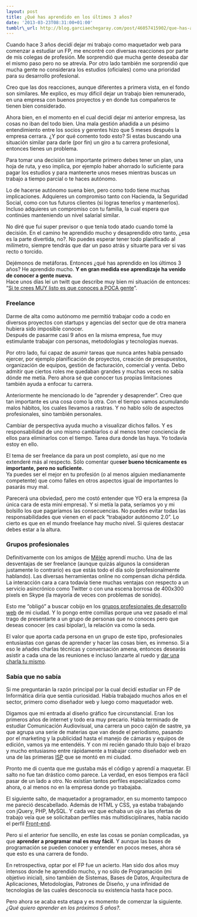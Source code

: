 ```yaml
--- 
layout: post 
title: ¿Qué has aprendido en los últimos 3 años? 
date: '2013-03-23T08:31:00+01:00'
tumblr\_url: http://blog.garciaechegaray.com/post/46057415902/que-has-aprendido-en-los-ultimos-3-anos
---
```


Cuando hace 3 años decidí dejar mi trabajo como maquetador web para
comenzar a estudiar un FP, me encontré con diversas reacciones por parte
de mis colegas de profesión. Me sorprendió que mucha gente deseaba dar
el mismo paso pero no se atrevía. Por otro lado también me sorprendió
que mucha gente no considerara los estudios (oficiales) como una
prioridad para su desarrollo profesional.

Creo que las dos reacciones, aunque diferentes a primera vista, en el
fondo son similares. Me explico, es muy dificil dejar un trabajo bien
remunerado, en una empresa con buenos proyectos y en donde tus
compañeros te tienen bien considerado.

Ahora bien, en el momento en el cual decidí dejar mi anterior empresa,
las cosas no iban del todo bien. Una mala gestión añadida a un pésimo
entendimiento entre los socios y gerentes hizo que 5 meses después la
empresa cerrara. ¿Y por qué comento todo esto? Si estas buscando una
situación similar para darle (por fin) un giro a tu carrera profesional,
entonces tienes un problema.

Para tomar una decisión tan importante primero debes tener un plan, una
hoja de ruta, y eso implica, por ejemplo haber ahorrado lo suficiente
para pagar los estudios y para mantenerte unos meses mientras buscas un
trabajo a tiempo parcial o te haces autónomo.

Lo de hacerse autónomo suena bien, pero como todo tiene muchas
implicaciones. Adquieres un compromiso tanto con Hacienda, la Seguridad
Social, como con tus futuros clientes (si logras tenerlos y
mantenerlos). Incluso adquieres un compromiso con tu familia, la cual
espera que continúes manteniendo un nivel salarial similar.

No diré que fui super previsor o que tenía todo atado cuando tomé la
decisión. En el camino he aprendido mucho y desaprendido otro tanto,
¿esa es la parte divertida, no?. No puedes esperar tener todo
planificado al milímetro, siempre tendrás que dar un paso atrás y
situarte para ver si vas recto o torcido.

Dejémonos de metáforas. Entonces ¿qué has aprendido en los últimos 3
años? He aprendido mucho. **Y en gran medida ese aprendizaje ha venido
de conocer a gente nueva.** \
 Hace unos días leí un twitt que describe muy bien mi situación de
entonces: “[Si te crees MUY listo es que conoces a POCA
gente](https://twitter.com/david_bonilla/status/306403461111627776)”.

### Freelance

Darme de alta como autónomo me permitió trabajar codo a codo en diversos
proyectos con startups y agencias del sector que de otra manera hubiera
sido imposible conocer.\
 Después de pasarme casi 9 años en la misma empresa, fue muy estimulante
trabajar con personas, metodologías y tecnologías nuevas.

Por otro lado, fui capaz de asumir tareas que nunca antes había pensado
ejercer, por ejemplo planificación de proyectos, creación de
presupuestos, organización de equipos, gestión de facturación, comercial
y venta. Debo admitir que ciertos roles me quedaban grandes y muchas
veces no sabía dónde me metía. Pero ahora sé que conocer tus propias
limitaciones también ayuda a enfocar tu carrera.

Anteriormente he mencionado lo de “aprender y desaprender”. Creo que tan
importante es una cosa como la otra. Con el tiempo vamos acumulando
malos hábitos, los cuales llevamos a rastras. Y no hablo sólo de
aspectos profesionales, sino también personales.

Cambiar de perspectiva ayuda mucho a visualizar dichos fallos. Y es
responsabilidad de uno mismo cambiarlos o al menos tener conciencia de
ellos para eliminarlos con el tiempo. Tarea dura donde las haya. Yo
todavía estoy en ello.

El tema de ser freelance da para un post completo, así que no me
extenderé más al respecto. Sólo comentar que**ser bueno técnicamente es
importante, pero no suficiente.**\
 Ya puedes ser el mejor en tu profesión (o al menos alguien medianamente
competente) que como falles en otros aspectos igual de importantes lo
pasarás muy mal.

Parecerá una obviedad, pero me costó entender que YO era la empresa (la
única cara de esta mini empresa). Y si metía la pata, seríamos yo y mi
bolsillo los que pagaríamos las consecuencias. No puedes evitar todas
las responsabilidades que vienen en el pack “trabajador autónomo 2.0”.
Lo cierto es que en el mundo freelance hay mucho nivel. Si quieres
destacar debes estar a la altura.

### Grupos profesionales

Definitivamente con los amigos de
[Mêlée](http://themelee.org) aprendí mucho. Una de las desventajas de
ser freelance (aunque quizás algunos la consideran justamente lo
contrario) es que estás todo el día solo (profesionalmente hablando).
Las diversas herramientas online no compensan dicha pérdida. La
interacción cara a cara todavía tiene muchas ventajas con respecto a un
servicio asincrónico como Twitter o con una escena borrosa de 400x300
pixels en Skype (la mayoría de veces con problemas de sonido).

Esto me “obligó” a buscar cobijo en los [grupos profesionales de
desarrollo
web](http://brunogarciaechegaray.tumblr.com/2012/01/18/zona-norte-grupos-profesionales-sobre-desarrollo-web.html)
de mi ciudad. Y lo pongo entre comillas porque una vez pasado el mal
trago de presentarte a un grupo de personas que no conoces pero que
deseas conocer (es casi bipolar), la relación va como la seda.

El valor que aporta cada persona en un grupo de este tipo, profesionales
entusiastas con ganas de aprender y hacer las cosas bien, es inmenso. Si
a eso le añades charlas técnicas y conversación amena, entonces desearás
asistir a cada una de las reuniones e incluso lanzarte al ruedo y [dar
una charla tu
mismo](http://themelee.org/post/21218720637/melee-bipolar-bootstrap-si-pero-no-y-dingadanga).

### Sabía que no sabía

Si me preguntarán la razón principal por la cual decidí estudiar un FP
de Informática diría que sentía curiosidad. Había trabajado muchos años
en el sector, primero como diseñador web y luego como maquetador web.

Digamos que mi entrada al diseño gráfico fue circunstancial. Eran los
primeros años de internet y todo era muy precario. Había terminado de
estudiar Comunicación Audiovisual, una carrera un poco cajón de sastre,
ya que agrupa una serie de materias que van desde el periodismo, pasando
por el marketing y la publicidad hasta el manejo de cámaras y equipos de
edición, vamos ya me entendéis. Y con mi recién ganado título bajo el
brazo y mucho entusiasmo entre rápidamente a trabajar como diseñador web
en una de las primeras
[ISP](http://en.wikipedia.org/wiki/Internet_service_provider) que se
montó en mi ciudad.

Pronto me di cuenta que me gustaba más el código y aprendí a maquetar.
El salto no fue tan drástico como parece. La verdad, en esos tiempos era
fácil pasar de un lado a otro. No existían tantos perfiles
especializados como ahora, o al menos no en la empresa donde yo
trabajaba.

El siguiente salto, de maquetador a programador, en su momento tampoco
me pareció descabellado. Además de HTML y CSS, ya estaba trabajando con
jQuery, PHP, MySQL. Y cada vez que echaba un ojo a las ofertas de
trabajo veía que se solicitaban perfiles más multidisciplinares, había
nacido el perfil
[Front-end](https://github.com/brunogarcia/Front-end-Wiki/wiki).

Pero si el anterior fue sencillo, en este las cosas se ponían
complicadas, ya que **aprender a programar mal es muy fácil.** Y aunque
las bases de programación se pueden conocer y entender en pocos meses,
ahora sé que esto es una carrera de fondo.

En retrospectiva, optar por el FP fue un acierto. Han sido dos años muy
intensos donde he aprendido mucho, y no sólo de Programación (mi
objetivo inicial), sino también de Sistemas, Bases de Datos,
Arquitectura de Aplicaciones, Metodologías, Patrones de Diseño, y una
infinidad de tecnologías de las cuales desconocía su existencia hasta
hace poco.

Pero ahora se acaba esta etapa y es momento de comenzar la
siguiente.*¿Qué quiero aprender en los próximos 5 años?.*
